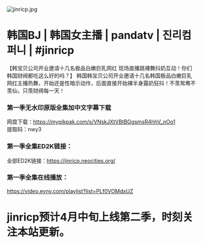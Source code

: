 ![jinricp.jpg](https://wsrv.nl/?url=https://img.jjj.gay/file/0caaa89ce22c8efd02871.jpg)
# 韩国BJ | 韩国女主播 | pandatv | 진리컴퍼니 | #jinricp

【韩宝贝公司开业邀请十几名极品白嫩巨乳网红 现场直播跳裸舞抖奶互动！你们韩国财阀都吃这么好的吗？】
韩国韩宝贝公司开业邀请十几名韩国极品白嫩巨乳网红主播热舞，开始还是性暗示动作，后面直接开始裸半身露奶狂抖！不羡鸳鸯不羡仙，只羡财阀每一天！

### 第一季无水印原版全集加中文字幕下载
网盘下载：https://mypikpak.com/s/VNskJXtVBtBGgsmsR4hhV_nOo1  
提取码：nwy3  

### 第一季全集ED2K链接：
全部ED2K链接：https://jinricp.neocities.org/  

### 第一季全集在线播放：
https://video.eyny.com/playlist?list=PLf0VOMdxUZ

# jinricp预计4月中旬上线第二季，时刻关注本站更新。
